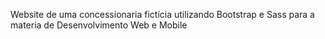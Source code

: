 Website de uma concessionaria fictícia utilizando Bootstrap e Sass para a materia de Desenvolvimento Web e Mobile
